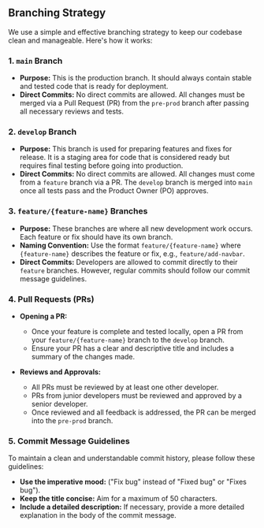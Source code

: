 ## Branching Strategy

We use a simple and effective branching strategy to keep our codebase clean and manageable. Here's how it works:

### 1. `main` Branch

- **Purpose:** This is the production branch. It should always contain stable and tested code that is ready for deployment.
- **Direct Commits:** No direct commits are allowed. All changes must be merged via a Pull Request (PR) from the `pre-prod` branch after passing all necessary reviews and tests.

### 2. `develop` Branch

- **Purpose:** This branch is used for preparing features and fixes for release. It is a staging area for code that is considered ready but requires final testing before going into production.
- **Direct Commits:** No direct commits are allowed. All changes must come from a `feature` branch via a PR. The `develop` branch is merged into `main` once all tests pass and the Product Owner (PO) approves.

### 3. `feature/{feature-name}` Branches

- **Purpose:** These branches are where all new development work occurs. Each feature or fix should have its own branch.
- **Naming Convention:** Use the format `feature/{feature-name}` where `{feature-name}` describes the feature or fix, e.g., `feature/add-navbar`.
- **Direct Commits:** Developers are allowed to commit directly to their `feature` branches. However, regular commits should follow our commit message guidelines.

### 4. Pull Requests (PRs)

- **Opening a PR:**
  - Once your feature is complete and tested locally, open a PR from your `feature/{feature-name}` branch to the `develop` branch.
  - Ensure your PR has a clear and descriptive title and includes a summary of the changes made.

- **Reviews and Approvals:**
  - All PRs must be reviewed by at least one other developer.
  - PRs from junior developers must be reviewed and approved by a senior developer.
  - Once reviewed and all feedback is addressed, the PR can be merged into the `pre-prod` branch.

### 5. Commit Message Guidelines

To maintain a clean and understandable commit history, please follow these guidelines:

- **Use the imperative mood:** ("Fix bug" instead of "Fixed bug" or "Fixes bug").
- **Keep the title concise:** Aim for a maximum of 50 characters.
- **Include a detailed description:** If necessary, provide a more detailed explanation in the body of the commit message.



